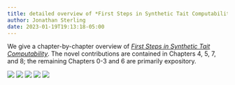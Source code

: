 ```yaml
---
title: detailed overview of *First Steps in Synthetic Tait Computability*
author: Jonathan Sterling
date: 2023-01-19T19:13:18-05:00
---
```


We give a chapter-by-chapter overview of [*First Steps in Synthetic Tait Computability*](sterling-2021-thesis). The novel contributions are contained in Chapters 4, 5, 7, and 8; the remaining Chapters 0-3 and 6 are primarily expository.

![](jms-000W)
![](jms-000Z)
![](jms-0012)
![](jms-0016)
![](jms-0018)
